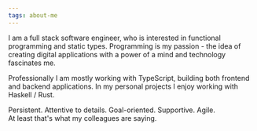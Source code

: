 ```yaml
---
tags: about-me
---
```


I am a full stack software engineer, who is interested in functional programming and static types.
Programming is my passion - the idea of creating digital applications with a power of a mind and technology fascinates me.

Professionally I am mostly working with TypeScript, building both frontend and backend applications.
In my personal projects I enjoy working with Haskell / Rust.

Persistent. Attentive to details. Goal-oriented. Supportive. Agile.  
At least that's what my colleagues are saying.
